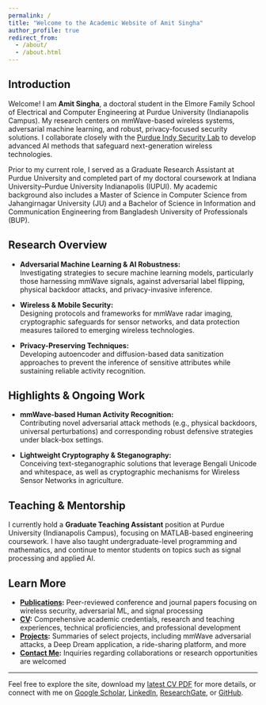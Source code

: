 ```yaml
---
permalink: /
title: "Welcome to the Academic Website of Amit Singha"
author_profile: true
redirect_from: 
  - /about/
  - /about.html
---
```


## Introduction

Welcome! I am **Amit Singha**, a doctoral student in the Elmore Family School of Electrical and Computer Engineering at Purdue University (Indianapolis Campus). My research centers on mmWave-based wireless systems, adversarial machine learning, and robust, privacy-focused security solutions. I collaborate closely with the [Purdue Indy Security Lab](https://www.cerias.purdue.edu/site/people/students/view/3815) to develop advanced AI methods that safeguard next-generation wireless technologies.

Prior to my current role, I served as a Graduate Research Assistant at Purdue University and completed part of my doctoral coursework at Indiana University–Purdue University Indianapolis (IUPUI). My academic background also includes a Master of Science in Computer Science from Jahangirnagar University (JU) and a Bachelor of Science in Information and Communication Engineering from Bangladesh University of Professionals (BUP).

## Research Overview

- **Adversarial Machine Learning & AI Robustness:**  
  Investigating strategies to secure machine learning models, particularly those harnessing mmWave signals, against adversarial label flipping, physical backdoor attacks, and privacy-invasive inference.

- **Wireless & Mobile Security:**  
  Designing protocols and frameworks for mmWave radar imaging, cryptographic safeguards for sensor networks, and data protection measures tailored to emerging wireless technologies.

- **Privacy-Preserving Techniques:**  
  Developing autoencoder and diffusion-based data sanitization approaches to prevent the inference of sensitive attributes while sustaining reliable activity recognition.

## Highlights & Ongoing Work

- **mmWave-based Human Activity Recognition:**  
  Contributing novel adversarial attack methods (e.g., physical backdoors, universal perturbations) and corresponding robust defensive strategies under black-box settings.

- **Lightweight Cryptography & Steganography:**  
  Conceiving text-steganographic solutions that leverage Bengali Unicode and whitespace, as well as cryptographic mechanisms for Wireless Sensor Networks in agriculture.

## Teaching & Mentorship

I currently hold a **Graduate Teaching Assistant** position at Purdue University (Indianapolis Campus), focusing on MATLAB-based engineering coursework. I have also taught undergraduate-level programming and mathematics, and continue to mentor students on topics such as signal processing and applied AI.

## Learn More

- **[Publications](/publications/):** Peer-reviewed conference and journal papers focusing on wireless security, adversarial ML, and signal processing  
- **[CV](/cv/):** Comprehensive academic credentials, research and teaching experiences, technical proficiencies, and professional development  
- **[Projects](/portfolio/):** Summaries of select projects, including mmWave adversarial attacks, a Deep Dream application, a ride-sharing platform, and more  
- **[Contact Me](mailto:singha3@purdue.edu):** Inquiries regarding collaborations or research opportunities are welcomed

---

Feel free to explore the site, download my [latest CV PDF](https://singpurdue.github.io/files/CV_9_7_24.pdf) for more details, or connect with me on [Google Scholar](https://scholar.google.com/citations?user=X7PsN4gAAAAJ), [LinkedIn](https://www.linkedin.com/in/singha-amit/), [ResearchGate](https://www.researchgate.net/profile/Amit-Singha-3), or [GitHub](https://github.com/SINGHAMIT1).

